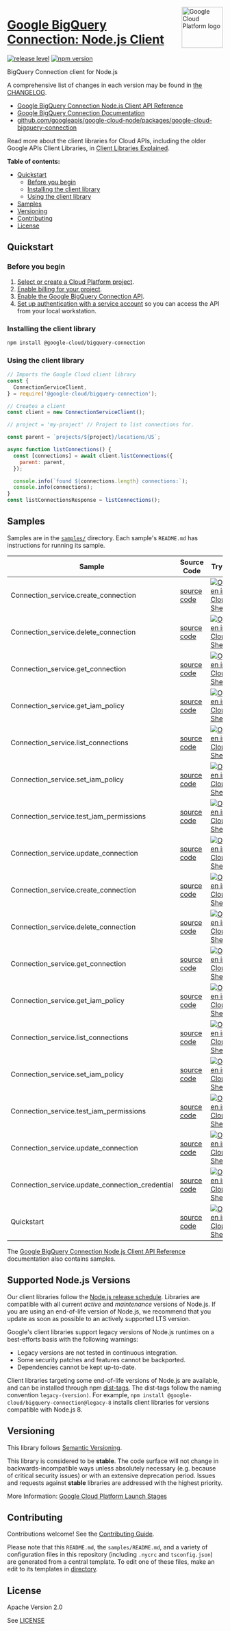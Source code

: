 [//]: # "This README.md file is auto-generated, all changes to this file will be lost."
[//]: # "To regenerate it, use `python -m synthtool`."
<img src="https://avatars2.githubusercontent.com/u/2810941?v=3&s=96" alt="Google Cloud Platform logo" title="Google Cloud Platform" align="right" height="96" width="96"/>

# [Google BigQuery Connection: Node.js Client](https://github.com/googleapis/google-cloud-node/tree/main/packages/google-cloud-bigquery-connection)

[![release level](https://img.shields.io/badge/release%20level-stable-brightgreen.svg?style=flat)](https://cloud.google.com/terms/launch-stages)
[![npm version](https://img.shields.io/npm/v/@google-cloud/bigquery-connection.svg)](https://www.npmjs.org/package/@google-cloud/bigquery-connection)




BigQuery Connection client for Node.js


A comprehensive list of changes in each version may be found in
[the CHANGELOG](https://github.com/googleapis/google-cloud-node/tree/main/packages/google-cloud-bigquery-connection/CHANGELOG.md).

* [Google BigQuery Connection Node.js Client API Reference][client-docs]
* [Google BigQuery Connection Documentation][product-docs]
* [github.com/googleapis/google-cloud-node/packages/google-cloud-bigquery-connection](https://github.com/googleapis/google-cloud-node/tree/main/packages/google-cloud-bigquery-connection)

Read more about the client libraries for Cloud APIs, including the older
Google APIs Client Libraries, in [Client Libraries Explained][explained].

[explained]: https://cloud.google.com/apis/docs/client-libraries-explained

**Table of contents:**


* [Quickstart](#quickstart)
  * [Before you begin](#before-you-begin)
  * [Installing the client library](#installing-the-client-library)
  * [Using the client library](#using-the-client-library)
* [Samples](#samples)
* [Versioning](#versioning)
* [Contributing](#contributing)
* [License](#license)

## Quickstart

### Before you begin

1.  [Select or create a Cloud Platform project][projects].
1.  [Enable billing for your project][billing].
1.  [Enable the Google BigQuery Connection API][enable_api].
1.  [Set up authentication with a service account][auth] so you can access the
    API from your local workstation.

### Installing the client library

```bash
npm install @google-cloud/bigquery-connection
```


### Using the client library

```javascript
// Imports the Google Cloud client library
const {
  ConnectionServiceClient,
} = require('@google-cloud/bigquery-connection');

// Creates a client
const client = new ConnectionServiceClient();

// project = 'my-project' // Project to list connections for.

const parent = `projects/${project}/locations/US`;

async function listConnections() {
  const [connections] = await client.listConnections({
    parent: parent,
  });

  console.info(`found ${connections.length} connections:`);
  console.info(connections);
}
const listConnectionsResponse = listConnections();

```



## Samples

Samples are in the [`samples/`](https://github.com/googleapis/google-cloud-node/tree/main/packages/google-cloud-bigquery-connection/samples) directory. Each sample's `README.md` has instructions for running its sample.

| Sample                      | Source Code                       | Try it |
| --------------------------- | --------------------------------- | ------ |
| Connection_service.create_connection | [source code](https://github.com/googleapis/google-cloud-node/blob/master/packages/google-cloud-bigquery-connection/samples/generated/v1/connection_service.create_connection.js) | [![Open in Cloud Shell][shell_img]](https://console.cloud.google.com/cloudshell/open?git_repo=https://github.com/googleapis/google-cloud-node&page=editor&open_in_editor=packages/google-cloud-bigquery-connection/samples/generated/v1/connection_service.create_connection.js,packages/google-cloud-bigquery-connection/samples/README.md) |
| Connection_service.delete_connection | [source code](https://github.com/googleapis/google-cloud-node/blob/master/packages/google-cloud-bigquery-connection/samples/generated/v1/connection_service.delete_connection.js) | [![Open in Cloud Shell][shell_img]](https://console.cloud.google.com/cloudshell/open?git_repo=https://github.com/googleapis/google-cloud-node&page=editor&open_in_editor=packages/google-cloud-bigquery-connection/samples/generated/v1/connection_service.delete_connection.js,packages/google-cloud-bigquery-connection/samples/README.md) |
| Connection_service.get_connection | [source code](https://github.com/googleapis/google-cloud-node/blob/master/packages/google-cloud-bigquery-connection/samples/generated/v1/connection_service.get_connection.js) | [![Open in Cloud Shell][shell_img]](https://console.cloud.google.com/cloudshell/open?git_repo=https://github.com/googleapis/google-cloud-node&page=editor&open_in_editor=packages/google-cloud-bigquery-connection/samples/generated/v1/connection_service.get_connection.js,packages/google-cloud-bigquery-connection/samples/README.md) |
| Connection_service.get_iam_policy | [source code](https://github.com/googleapis/google-cloud-node/blob/master/packages/google-cloud-bigquery-connection/samples/generated/v1/connection_service.get_iam_policy.js) | [![Open in Cloud Shell][shell_img]](https://console.cloud.google.com/cloudshell/open?git_repo=https://github.com/googleapis/google-cloud-node&page=editor&open_in_editor=packages/google-cloud-bigquery-connection/samples/generated/v1/connection_service.get_iam_policy.js,packages/google-cloud-bigquery-connection/samples/README.md) |
| Connection_service.list_connections | [source code](https://github.com/googleapis/google-cloud-node/blob/master/packages/google-cloud-bigquery-connection/samples/generated/v1/connection_service.list_connections.js) | [![Open in Cloud Shell][shell_img]](https://console.cloud.google.com/cloudshell/open?git_repo=https://github.com/googleapis/google-cloud-node&page=editor&open_in_editor=packages/google-cloud-bigquery-connection/samples/generated/v1/connection_service.list_connections.js,packages/google-cloud-bigquery-connection/samples/README.md) |
| Connection_service.set_iam_policy | [source code](https://github.com/googleapis/google-cloud-node/blob/master/packages/google-cloud-bigquery-connection/samples/generated/v1/connection_service.set_iam_policy.js) | [![Open in Cloud Shell][shell_img]](https://console.cloud.google.com/cloudshell/open?git_repo=https://github.com/googleapis/google-cloud-node&page=editor&open_in_editor=packages/google-cloud-bigquery-connection/samples/generated/v1/connection_service.set_iam_policy.js,packages/google-cloud-bigquery-connection/samples/README.md) |
| Connection_service.test_iam_permissions | [source code](https://github.com/googleapis/google-cloud-node/blob/master/packages/google-cloud-bigquery-connection/samples/generated/v1/connection_service.test_iam_permissions.js) | [![Open in Cloud Shell][shell_img]](https://console.cloud.google.com/cloudshell/open?git_repo=https://github.com/googleapis/google-cloud-node&page=editor&open_in_editor=packages/google-cloud-bigquery-connection/samples/generated/v1/connection_service.test_iam_permissions.js,packages/google-cloud-bigquery-connection/samples/README.md) |
| Connection_service.update_connection | [source code](https://github.com/googleapis/google-cloud-node/blob/master/packages/google-cloud-bigquery-connection/samples/generated/v1/connection_service.update_connection.js) | [![Open in Cloud Shell][shell_img]](https://console.cloud.google.com/cloudshell/open?git_repo=https://github.com/googleapis/google-cloud-node&page=editor&open_in_editor=packages/google-cloud-bigquery-connection/samples/generated/v1/connection_service.update_connection.js,packages/google-cloud-bigquery-connection/samples/README.md) |
| Connection_service.create_connection | [source code](https://github.com/googleapis/google-cloud-node/blob/master/packages/google-cloud-bigquery-connection/samples/generated/v1beta1/connection_service.create_connection.js) | [![Open in Cloud Shell][shell_img]](https://console.cloud.google.com/cloudshell/open?git_repo=https://github.com/googleapis/google-cloud-node&page=editor&open_in_editor=packages/google-cloud-bigquery-connection/samples/generated/v1beta1/connection_service.create_connection.js,packages/google-cloud-bigquery-connection/samples/README.md) |
| Connection_service.delete_connection | [source code](https://github.com/googleapis/google-cloud-node/blob/master/packages/google-cloud-bigquery-connection/samples/generated/v1beta1/connection_service.delete_connection.js) | [![Open in Cloud Shell][shell_img]](https://console.cloud.google.com/cloudshell/open?git_repo=https://github.com/googleapis/google-cloud-node&page=editor&open_in_editor=packages/google-cloud-bigquery-connection/samples/generated/v1beta1/connection_service.delete_connection.js,packages/google-cloud-bigquery-connection/samples/README.md) |
| Connection_service.get_connection | [source code](https://github.com/googleapis/google-cloud-node/blob/master/packages/google-cloud-bigquery-connection/samples/generated/v1beta1/connection_service.get_connection.js) | [![Open in Cloud Shell][shell_img]](https://console.cloud.google.com/cloudshell/open?git_repo=https://github.com/googleapis/google-cloud-node&page=editor&open_in_editor=packages/google-cloud-bigquery-connection/samples/generated/v1beta1/connection_service.get_connection.js,packages/google-cloud-bigquery-connection/samples/README.md) |
| Connection_service.get_iam_policy | [source code](https://github.com/googleapis/google-cloud-node/blob/master/packages/google-cloud-bigquery-connection/samples/generated/v1beta1/connection_service.get_iam_policy.js) | [![Open in Cloud Shell][shell_img]](https://console.cloud.google.com/cloudshell/open?git_repo=https://github.com/googleapis/google-cloud-node&page=editor&open_in_editor=packages/google-cloud-bigquery-connection/samples/generated/v1beta1/connection_service.get_iam_policy.js,packages/google-cloud-bigquery-connection/samples/README.md) |
| Connection_service.list_connections | [source code](https://github.com/googleapis/google-cloud-node/blob/master/packages/google-cloud-bigquery-connection/samples/generated/v1beta1/connection_service.list_connections.js) | [![Open in Cloud Shell][shell_img]](https://console.cloud.google.com/cloudshell/open?git_repo=https://github.com/googleapis/google-cloud-node&page=editor&open_in_editor=packages/google-cloud-bigquery-connection/samples/generated/v1beta1/connection_service.list_connections.js,packages/google-cloud-bigquery-connection/samples/README.md) |
| Connection_service.set_iam_policy | [source code](https://github.com/googleapis/google-cloud-node/blob/master/packages/google-cloud-bigquery-connection/samples/generated/v1beta1/connection_service.set_iam_policy.js) | [![Open in Cloud Shell][shell_img]](https://console.cloud.google.com/cloudshell/open?git_repo=https://github.com/googleapis/google-cloud-node&page=editor&open_in_editor=packages/google-cloud-bigquery-connection/samples/generated/v1beta1/connection_service.set_iam_policy.js,packages/google-cloud-bigquery-connection/samples/README.md) |
| Connection_service.test_iam_permissions | [source code](https://github.com/googleapis/google-cloud-node/blob/master/packages/google-cloud-bigquery-connection/samples/generated/v1beta1/connection_service.test_iam_permissions.js) | [![Open in Cloud Shell][shell_img]](https://console.cloud.google.com/cloudshell/open?git_repo=https://github.com/googleapis/google-cloud-node&page=editor&open_in_editor=packages/google-cloud-bigquery-connection/samples/generated/v1beta1/connection_service.test_iam_permissions.js,packages/google-cloud-bigquery-connection/samples/README.md) |
| Connection_service.update_connection | [source code](https://github.com/googleapis/google-cloud-node/blob/master/packages/google-cloud-bigquery-connection/samples/generated/v1beta1/connection_service.update_connection.js) | [![Open in Cloud Shell][shell_img]](https://console.cloud.google.com/cloudshell/open?git_repo=https://github.com/googleapis/google-cloud-node&page=editor&open_in_editor=packages/google-cloud-bigquery-connection/samples/generated/v1beta1/connection_service.update_connection.js,packages/google-cloud-bigquery-connection/samples/README.md) |
| Connection_service.update_connection_credential | [source code](https://github.com/googleapis/google-cloud-node/blob/master/packages/google-cloud-bigquery-connection/samples/generated/v1beta1/connection_service.update_connection_credential.js) | [![Open in Cloud Shell][shell_img]](https://console.cloud.google.com/cloudshell/open?git_repo=https://github.com/googleapis/google-cloud-node&page=editor&open_in_editor=packages/google-cloud-bigquery-connection/samples/generated/v1beta1/connection_service.update_connection_credential.js,packages/google-cloud-bigquery-connection/samples/README.md) |
| Quickstart | [source code](https://github.com/googleapis/google-cloud-node/blob/master/packages/google-cloud-bigquery-connection/samples/quickstart.js) | [![Open in Cloud Shell][shell_img]](https://console.cloud.google.com/cloudshell/open?git_repo=https://github.com/googleapis/google-cloud-node&page=editor&open_in_editor=packages/google-cloud-bigquery-connection/samples/quickstart.js,packages/google-cloud-bigquery-connection/samples/README.md) |



The [Google BigQuery Connection Node.js Client API Reference][client-docs] documentation
also contains samples.

## Supported Node.js Versions

Our client libraries follow the [Node.js release schedule](https://nodejs.org/en/about/releases/).
Libraries are compatible with all current _active_ and _maintenance_ versions of
Node.js.
If you are using an end-of-life version of Node.js, we recommend that you update
as soon as possible to an actively supported LTS version.

Google's client libraries support legacy versions of Node.js runtimes on a
best-efforts basis with the following warnings:

* Legacy versions are not tested in continuous integration.
* Some security patches and features cannot be backported.
* Dependencies cannot be kept up-to-date.

Client libraries targeting some end-of-life versions of Node.js are available, and
can be installed through npm [dist-tags](https://docs.npmjs.com/cli/dist-tag).
The dist-tags follow the naming convention `legacy-(version)`.
For example, `npm install @google-cloud/bigquery-connection@legacy-8` installs client libraries
for versions compatible with Node.js 8.

## Versioning

This library follows [Semantic Versioning](http://semver.org/).



This library is considered to be **stable**. The code surface will not change in backwards-incompatible ways
unless absolutely necessary (e.g. because of critical security issues) or with
an extensive deprecation period. Issues and requests against **stable** libraries
are addressed with the highest priority.






More Information: [Google Cloud Platform Launch Stages][launch_stages]

[launch_stages]: https://cloud.google.com/terms/launch-stages

## Contributing

Contributions welcome! See the [Contributing Guide](https://github.com/googleapis/google-cloud-node/blob/master/CONTRIBUTING.md).

Please note that this `README.md`, the `samples/README.md`,
and a variety of configuration files in this repository (including `.nycrc` and `tsconfig.json`)
are generated from a central template. To edit one of these files, make an edit
to its templates in
[directory](https://github.com/googleapis/synthtool).

## License

Apache Version 2.0

See [LICENSE](https://github.com/googleapis/google-cloud-node/blob/master/LICENSE)

[client-docs]: https://cloud.google.com/nodejs/docs/reference/bigquery-connection/latest
[product-docs]: https://cloud.google.com/bigquery/docs/reference/bigqueryconnection
[shell_img]: https://gstatic.com/cloudssh/images/open-btn.png
[projects]: https://console.cloud.google.com/project
[billing]: https://support.google.com/cloud/answer/6293499#enable-billing
[enable_api]: https://console.cloud.google.com/flows/enableapi?apiid=bigqueryconnection.googleapis.com
[auth]: https://cloud.google.com/docs/authentication/getting-started
